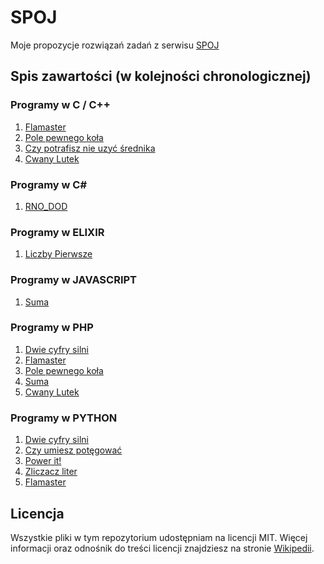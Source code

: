 # SPOJ
Moje propozycje rozwiązań zadań z serwisu [SPOJ](http://pl.spoj.com)

## Spis zawartości (w kolejności chronologicznej)

### Programy w C / C++
1. [Flamaster](FLAMASTE/source.c)
2. [Pole pewnego koła](ETI06F1/source.c)
3. [Czy potrafisz nie uzyć średnika](BEZPRZEC/source.c)
4. [Cwany Lutek](CWANY_LU/source.c)

### Programy w C#
1. [RNO_DOD](RNO_DOD/source.cs)

### Programy w ELIXIR
1. [Liczby Pierwsze](PRIME_T/source.ex)

### Programy w JAVASCRIPT
1. [Suma](SUMA/source.js)

### Programy w PHP
1. [Dwie cyfry silni](FCTRL3/source.php)
2. [Flamaster](FLAMASTE/source.php)
3. [Pole pewnego koła](ETI06F1/source.php)
4. [Suma](SUMA/source.php)
5. [Cwany Lutek](CWANY_LU/source.php)

### Programy w PYTHON
1. [Dwie cyfry silni](FCTRL3/source.py)
2. [Czy umiesz potęgować](PA05_POT/source.py)
3. [Power it!](MPOWER/source.py)
4. [Zliczacz liter](JZLICZ/source.py)
5. [Flamaster](FLAMASTE/source.py)

## Licencja
Wszystkie pliki w tym repozytorium udostępniam na licencji MIT. Więcej informacji oraz odnośnik do treści licencji znajdziesz na stronie [Wikipedii](http://pl.wikipedia.org/wiki/Licencja_X11).

